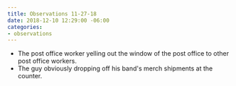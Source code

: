 ```yaml
---
title: Observations 11-27-18
date: 2018-12-10 12:29:00 -06:00
categories:
- observations
---
```


- The post office worker yelling out the window of the post office to other post office workers.
- The guy obviously dropping off his band's merch shipments at the counter.
